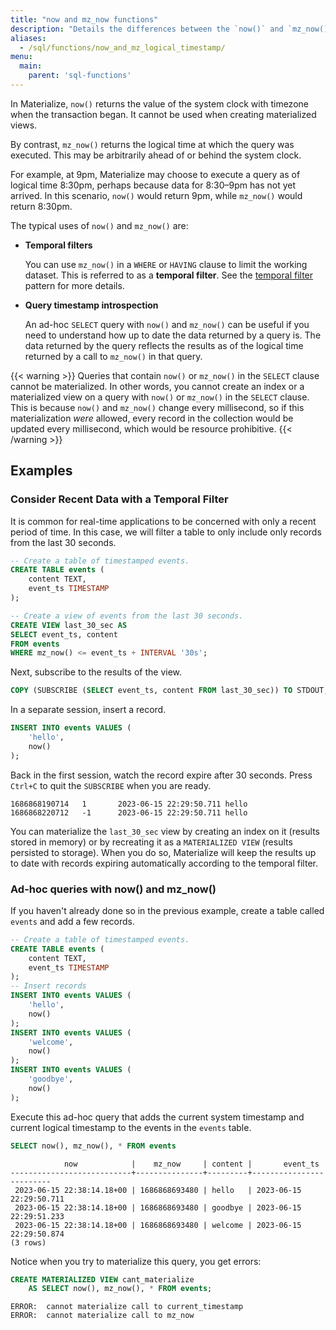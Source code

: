 ```yaml
---
title: "now and mz_now functions"
description: "Details the differences between the `now()` and `mz_now()` functions."
aliases:
  - /sql/functions/now_and_mz_logical_timestamp/
menu:
  main:
    parent: 'sql-functions'
---
```


In Materialize, `now()` returns the value of the system clock with timezone when the transaction began. It cannot be used when creating materialized views.

By contrast, `mz_now()` returns the logical time at which the query was executed. This may be arbitrarily ahead of or behind the system clock.

For example, at 9pm, Materialize may choose to execute a query as of logical time 8:30pm, perhaps because data for 8:30–9pm has not yet arrived. In this scenario, `now()` would return 9pm, while `mz_now()` would return 8:30pm.

The typical uses of `now()` and `mz_now()` are:

* **Temporal filters**

  You can use `mz_now()` in a `WHERE` or `HAVING` clause to limit the working dataset.
  This is referred to as a **temporal filter**.
  See the [temporal filter](/sql/patterns/temporal-filters) pattern for more details.

* **Query timestamp introspection**

  An ad-hoc `SELECT` query with `now()` and `mz_now()` can be useful if you need to understand how up to date the data returned by a query is.
  The data returned by the query reflects the results as of the logical time returned by a call to `mz_now()` in that query.


{{< warning >}}
Queries that contain `now()` or `mz_now()` in the `SELECT` clause cannot be materialized.
In other words, you cannot create an index or a materialized view on a query with `now()` or `mz_now()` in the `SELECT` clause.
This is because `now()` and `mz_now()` change every millisecond, so if this materialization _were_ allowed, every record in the collection would be updated every millisecond, which would be resource prohibitive.
{{< /warning >}}

## Examples

### Consider Recent Data with a Temporal Filter

<!-- This example also appears in temporal-filters -->
It is common for real-time applications to be concerned with only a recent period of time.
In this case, we will filter a table to only include only records from the last 30 seconds.

```sql
-- Create a table of timestamped events.
CREATE TABLE events (
    content TEXT,
    event_ts TIMESTAMP
);

-- Create a view of events from the last 30 seconds.
CREATE VIEW last_30_sec AS
SELECT event_ts, content
FROM events
WHERE mz_now() <= event_ts + INTERVAL '30s';
```

Next, subscribe to the results of the view.

```sql
COPY (SUBSCRIBE (SELECT event_ts, content FROM last_30_sec)) TO STDOUT;
```

In a separate session, insert a record.

```sql
INSERT INTO events VALUES (
    'hello',
    now()
);
```

Back in the first session, watch the record expire after 30 seconds. Press `Ctrl+C` to quit the `SUBSCRIBE` when you are ready.

```nofmt
1686868190714   1       2023-06-15 22:29:50.711 hello
1686868220712   -1      2023-06-15 22:29:50.711 hello
```

You can materialize the `last_30_sec` view by creating an index on it (results stored in memory) or by recreating it as a `MATERIALIZED VIEW` (results persisted to storage). When you do so, Materialize will keep the results up to date with records expiring automatically according to the temporal filter.

### Ad-hoc queries with now() and mz_now()

If you haven't already done so in the previous example, create a table called `events` and add a few records.

```sql
-- Create a table of timestamped events.
CREATE TABLE events (
    content TEXT,
    event_ts TIMESTAMP
);
-- Insert records
INSERT INTO events VALUES (
    'hello',
    now()
);
INSERT INTO events VALUES (
    'welcome',
    now()
);
INSERT INTO events VALUES (
    'goodbye',
    now()
);
```

Execute this ad-hoc query that adds the current system timestamp and current logical timestamp to the events in the `events` table.

```sql
SELECT now(), mz_now(), * FROM events
```

```nofmt
            now            |    mz_now     | content |       event_ts
---------------------------+---------------+---------+-------------------------
 2023-06-15 22:38:14.18+00 | 1686868693480 | hello   | 2023-06-15 22:29:50.711
 2023-06-15 22:38:14.18+00 | 1686868693480 | goodbye | 2023-06-15 22:29:51.233
 2023-06-15 22:38:14.18+00 | 1686868693480 | welcome | 2023-06-15 22:29:50.874
(3 rows)
```

Notice when you try to materialize this query, you get errors:

```sql
CREATE MATERIALIZED VIEW cant_materialize
    AS SELECT now(), mz_now(), * FROM events;
```

```nofmt
ERROR:  cannot materialize call to current_timestamp
ERROR:  cannot materialize call to mz_now
```

